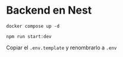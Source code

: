 # Backend en Nest

```
docker compose up -d

npm run start:dev
```

Copiar el ```.env.template``` y renombrarlo a ```.env```